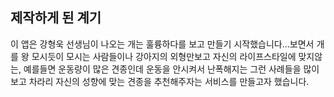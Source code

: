 ## 제작하게 된 계기
이 앱은 강형욱 선생님이 나오는 개는 훌륭하다를 보고 만들기 시작했습니다...보면서 개를 왕 모시듯이 모시는 사람들이나 강아지의 외형만보고 자신의 라이프스타일에 맞지않는, 예를들면 운동량이 많은 견종인데
운동을 안시켜서 난폭해지는 그런 사례들을 많이 보고 차라리 자신의 성향에 맞는 견종을 추천해주자는 서비스를 만들고자 했습니다.
